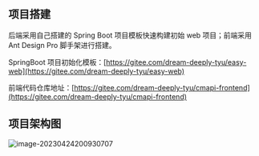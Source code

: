 ## 项目搭建

后端采用自己搭建的 Spring Boot 项目模板快速构建初始 web 项目；前端采用 Ant Design Pro 脚手架进行搭建。

SpringBoot 项目初始化模板：[https://gitee.com/dream-deeply-tyu/easy-web](https://gitee.com/dream-deeply-tyu/easy-web)

前端代码仓库地址：[https://gitee.com/dream-deeply-tyu/cmapi-frontend](https://gitee.com/dream-deeply-tyu/cmapi-frontend)

## 项目架构图

![image-20230424200930707](https://cdn.jsdelivr.net/gh/cmty256/imgs-blog@main/images/image-20230424200930707.png)

